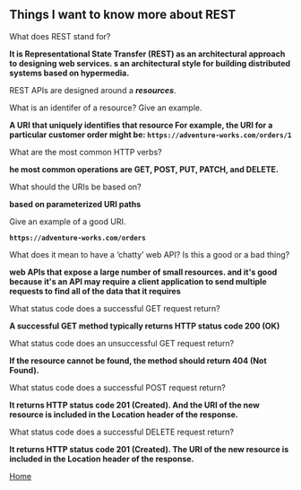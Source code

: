 ## Things I want to know more about REST 


What does REST stand for?

**It is Representational State Transfer (REST) as an architectural approach to designing web services.
s an architectural style for building distributed systems based on hypermedia.**


REST APIs are designed around a ***resources***.

What is an identifer of a resource? Give an example.

**A URI that uniquely identifies that resource For example, the URI for a particular customer order might be: `https://adventure-works.com/orders/1`**

What are the most common HTTP verbs?

**he most common operations are GET, POST, PUT, PATCH, and DELETE.**


What should the URIs be based on?

**based on parameterized URI paths**

Give an example of a good URI.

**`https://adventure-works.com/orders`**

What does it mean to have a ‘chatty’ web API? Is this a good or a bad thing?

**web APIs that expose a large number of small resources. and it's good because it's an API may require a client application to send multiple requests to find all of the data that it requires**

What status code does a successful GET request return?
    
**A successful GET method typically returns HTTP status code 200 (OK)**    


What status code does an unsuccessful GET request return?

**If the resource cannot be found, the method should return 404 (Not Found).**

What status code does a successful POST request return?

**It returns HTTP status code 201 (Created). And the URI of the new resource is included in the Location header of the response.**


What status code does a successful DELETE request return?

**It returns HTTP status code 201 (Created). The URI of the new resource is included in the Location header of the response.**



[Home](README.md)